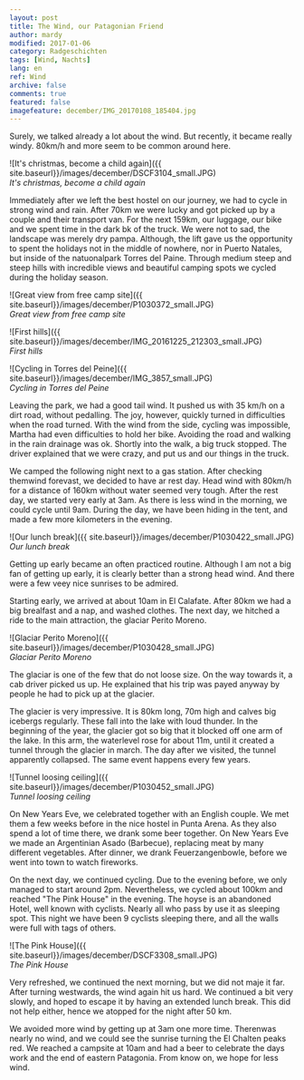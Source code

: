 ```yaml
---
layout: post
title: The Wind, our Patagonian Friend
author: mardy
modified: 2017-01-06
category: Radgeschichten
tags: [Wind, Nachts]
lang: en
ref: Wind
archive: false
comments: true
featured: false
imagefeature: december/IMG_20170108_185404.jpg
---
```


Surely, we talked already a lot about the wind. But recently, it became really windy. 80km/h and more seem to be common around here.

![It's christmas, become a child again]({{ site.baseurl}}/images/december/DSCF3104_small.JPG)  
*It's christmas, become a child again*

Immediately after we left the best hostel on our journey, we had to cycle in strong wind and rain. After 70km we were lucky and got picked up by a couple and their transport van. For the next 159km, our luggage, our bike and we spent time in the dark bk of the truck. We were not to sad, the landscape was merely dry pampa. Although, the lift gave us the opportunity to spent the holidays not in the middle of nowhere, nor in Puerto Natales, but inside of the natuonalpark Torres del Paine. Through medium steep and steep hills with incredible views and beautiful camping spots we cycled during the holiday season.


![Great view from free camp site]({{ site.baseurl}}/images/december/P1030372_small.JPG)  
*Great view from free camp site*

![First hills]({{ site.baseurl}}/images/december/IMG_20161225_212303_small.JPG)  
*First hills*

![Cycling in Torres del Peine]({{ site.baseurl}}/images/december/IMG_3857_small.JPG)  
*Cycling in Torres del Peine*

Leaving the park, we had a good tail wind. It pushed us with 35 km/h on a dirt road, without pedalling. The joy, however, quickly turned in difficulties when the road turned. With the wind from the side, cycling was impossible, Martha had even difficulties to  hold her bike. Avoiding the road and walking in the rain drainage was ok. Shortly into the walk, a big truck stopped. The driver explained that we were crazy, and put us and our things in the truck.

We camped the following night next to a gas station. After checking themwind forevast, we decided to have ar rest day. Head wind with 80km/h for a distance of 160km without water seemed very tough. After the rest day, we started very early at 3am. As there is less wind in the morning, we could cycle until 9am. During the day, we have been hiding in the tent, and made a few more kilometers in the evening.


![Our lunch break]({{ site.baseurl}}/images/december/P1030422_small.JPG)  
*Our lunch break*

Getting up early became an often practiced routine. Although I am not a big fan of getting up early, it is clearly better than a strong head wind. And there were a few veey nice sunrises to be admired.

Starting early, we arrived at about 10am in El Calafate. After 80km we had a big brealfast and a nap, and washed clothes. The next day, we hitched a ride to the main attraction, the glaciar Perito Moreno.

![Glaciar Perito Moreno]({{ site.baseurl}}/images/december/P1030428_small.JPG)  
*Glaciar Perito Moreno*

The glaciar is one of the few that do not loose size. On the way towards it, a cab driver picked us up. He explained that his trip was payed anyway by people he had to pick up at the glacier.

The glacier is very impressive. It is 80km long, 70m high and calves big icebergs regularly. These fall into the lake with loud thunder. In the beginning of the year, the glacier got so big that it blocked off one arm of the lake. In this arm, the waterlevel rose for about 11m, until it created a tunnel through the glacier in march. The day after we visited, the tunnel apparently collapsed. The same event happens every few years.


![Tunnel loosing ceiling]({{ site.baseurl}}/images/december/P1030452_small.JPG)  
*Tunnel loosing ceiling*

On New Years Eve, we celebrated together with an English couple. We met them a few weeks before in the nice hostel in Punta Arena. As they also spend a lot of time there, we drank some beer together. On New Years Eve we made an Argentinian Asado (Barbecue), replacing meat by many different vegetables. After dinner, we drank Feuerzangenbowle, before we went into town to watch fireworks. 

On the next day, we continued cycling. Due to the evening before, we only managed to start around 2pm. Nevertheless, we cycled about 100km and reached "The Pink House" in the evening. The hoyse is an abandoned Hotel, well known with cyclists. Nearly all who pass by use it as sleeping spot. This night we have been 9 cyclists sleeping there, and all the walls were full with tags of others.

![The Pink House]({{ site.baseurl}}/images/december/DSCF3308_small.JPG)  
*The Pink House*

Very refreshed, we continued the next morning, but we did not maje it far. After turning westwards, the wind again hit us hard. We continued a bit very slowly, and hoped to escape it by having an extended lunch break. This did not help either, hence we atopped for the night after 50 km.

We avoided more wind by getting up at 3am one more time. Therenwas nearly no wind, and we could see the sunrise turning the El Chalten peaks red. We reached a campsite at 10am and had a beer to celebrate the days work and the end of eastern Patagonia. From know on, we hope for less wind.








